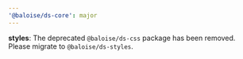 ```yaml
---
'@baloise/ds-core': major
---
```


**styles**: The deprecated `@baloise/ds-css` package has been removed. Please migrate to `@baloise/ds-styles`. 
